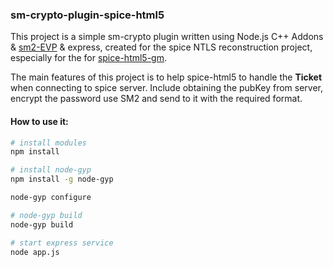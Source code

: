 ### sm-crypto-plugin-spice-html5

This project is a simple sm-crypto plugin written using Node.js C++ Addons & [sm2-EVP](https://github.com/Sovea/sm2-EVP.git) & express, created for the spice NTLS reconstruction project, especially for the for [spice-html5-gm](https://github.com/Sovea/spice-html5.git).

The main features of this project is to help spice-html5 to handle the **Ticket** when connecting to spice server. Include obtaining the pubKey from server, encrypt the password use SM2 and send to it with the required format.

#### How to use it:
```sh
# install modules
npm install

# install node-gyp
npm install -g node-gyp

node-gyp configure

# node-gyp build
node-gyp build

# start express service
node app.js
```